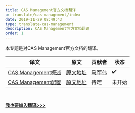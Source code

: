 ```yaml
---
title: CAS Management官方文档翻译
p: translate/cas-management/index
date: 2019-11-29 08:49:43
type: translate-cas-management
description: CAS Management官方文档翻译
order: 1
---
```


本专题是对CAS Management官方文档的翻译。



译文 | 原文 | 贡献者 | 状态
---|---|---|---
[CAS Management概述](overview.html)  |  [原文地址](https://apereo.github.io/cas-management/5.3.x/installation/Installing-ServicesMgmt-Webapp.html) | [马军伟](https://github.com/417511458) | ✔️
[CAS Management配置](configuration.html) | [原文地址](https://apereo.github.io/cas-management/5.3.x/installation/Configuration-Properties.html) | 待定 | 未开始




<br />

**[我也要加入翻译>>>](/translate/join.html)**

<br />






